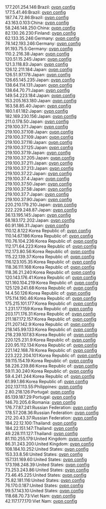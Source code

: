 177.201.254.146:Brazil: [ovpn config](vpn/177_201_254_146.ovpn)  
177.5.41.46:Brazil: [ovpn config](vpn/177_5_41_46.ovpn)  
187.74.72.86:Brazil: [ovpn config](vpn/187_74_72_86.ovpn)  
43.163.0.103:China: [ovpn config](vpn/43_163_0_103.ovpn)  
58.246.148.250:China: [ovpn config](vpn/58_246_148_250.ovpn)  
82.130.26.230:Finland: [ovpn config](vpn/82_130_26_230.ovpn)  
62.133.35.246:Germany: [ovpn config](vpn/62_133_35_246.ovpn)  
78.142.193.246:Germany: [ovpn config](vpn/78_142_193_246.ovpn)  
91.193.75.5:Germany: [ovpn config](vpn/91_193_75_5.ovpn)  
110.2.216.38:Japan: [ovpn config](vpn/110_2_216_38.ovpn)  
120.51.15.245:Japan: [ovpn config](vpn/120_51_15_245.ovpn)  
121.3.118.83:Japan: [ovpn config](vpn/121_3_118_83.ovpn)  
126.12.211.184:Japan: [ovpn config](vpn/126_12_211_184.ovpn)  
126.51.97.178:Japan: [ovpn config](vpn/126_51_97_178.ovpn)  
126.65.145.235:Japan: [ovpn config](vpn/126_65_145_235.ovpn)  
138.64.114.131:Japan: [ovpn config](vpn/138_64_114_131.ovpn)  
138.64.70.71:Japan: [ovpn config](vpn/138_64_70_71.ovpn)  
149.54.223.184:Japan: [ovpn config](vpn/149_54_223_184.ovpn)  
153.205.163.180:Japan: [ovpn config](vpn/153_205_163_180.ovpn)  
163.58.85.40:Japan: [ovpn config](vpn/163_58_85_40.ovpn)  
180.1.61.182:Japan: [ovpn config](vpn/180_1_61_182.ovpn)  
182.169.230.156:Japan: [ovpn config](vpn/182_169_230_156.ovpn)  
211.0.178.50:Japan: [ovpn config](vpn/211_0_178_50.ovpn)  
219.100.37.1:Japan: [ovpn config](vpn/219_100_37_1.ovpn)  
219.100.37.108:Japan: [ovpn config](vpn/219_100_37_108.ovpn)  
219.100.37.109:Japan: [ovpn config](vpn/219_100_37_109.ovpn)  
219.100.37.116:Japan: [ovpn config](vpn/219_100_37_116.ovpn)  
219.100.37.125:Japan: [ovpn config](vpn/219_100_37_125.ovpn)  
219.100.37.19:Japan: [ovpn config](vpn/219_100_37_19.ovpn)  
219.100.37.205:Japan: [ovpn config](vpn/219_100_37_205.ovpn)  
219.100.37.211:Japan: [ovpn config](vpn/219_100_37_211.ovpn)  
219.100.37.213:Japan: [ovpn config](vpn/219_100_37_213.ovpn)  
219.100.37.22:Japan: [ovpn config](vpn/219_100_37_22.ovpn)  
219.100.37.4:Japan: [ovpn config](vpn/219_100_37_4.ovpn)  
219.100.37.50:Japan: [ovpn config](vpn/219_100_37_50.ovpn)  
219.100.37.58:Japan: [ovpn config](vpn/219_100_37_58.ovpn)  
219.100.37.7:Japan: [ovpn config](vpn/219_100_37_7.ovpn)  
219.100.37.90:Japan: [ovpn config](vpn/219_100_37_90.ovpn)  
220.210.179.210:Japan: [ovpn config](vpn/220_210_179_210.ovpn)  
222.229.248.87:Japan: [ovpn config](vpn/222_229_248_87.ovpn)  
36.13.195.145:Japan: [ovpn config](vpn/36_13_195_145.ovpn)  
58.183.172.202:Japan: [ovpn config](vpn/58_183_172_202.ovpn)  
60.91.186.31:Japan: [ovpn config](vpn/60_91_186_31.ovpn)  
110.12.8.122:Korea Republic of: [ovpn config](vpn/110_12_8_122.ovpn)  
110.14.67.186:Korea Republic of: [ovpn config](vpn/110_14_67_186.ovpn)  
110.76.104.236:Korea Republic of: [ovpn config](vpn/110_76_104_236.ovpn)  
112.171.64.223:Korea Republic of: [ovpn config](vpn/112_171_64_223.ovpn)  
112.173.80.56:Korea Republic of: [ovpn config](vpn/112_173_80_56.ovpn)  
115.22.139.37:Korea Republic of: [ovpn config](vpn/115_22_139_37.ovpn)  
116.123.105.35:Korea Republic of: [ovpn config](vpn/116_123_105_35.ovpn)  
118.36.111.168:Korea Republic of: [ovpn config](vpn/118_36_111_168.ovpn)  
118.36.21.240:Korea Republic of: [ovpn config](vpn/118_36_21_240.ovpn)  
120.143.176.41:Korea Republic of: [ovpn config](vpn/120_143_176_41.ovpn)  
121.160.104.219:Korea Republic of: [ovpn config](vpn/121_160_104_219.ovpn)  
125.129.241.68:Korea Republic of: [ovpn config](vpn/125_129_241_68.ovpn)  
14.4.50.126:Korea Republic of: [ovpn config](vpn/14_4_50_126.ovpn)  
175.114.190.46:Korea Republic of: [ovpn config](vpn/175_114_190_46.ovpn)  
175.215.101.177:Korea Republic of: [ovpn config](vpn/175_215_101_177.ovpn)  
1.231.177.159:Korea Republic of: [ovpn config](vpn/1_231_177_159.ovpn)  
203.171.176.31:Korea Republic of: [ovpn config](vpn/203_171_176_31.ovpn)  
211.187.172.157:Korea Republic of: [ovpn config](vpn/211_187_172_157.ovpn)  
211.207.142.9:Korea Republic of: [ovpn config](vpn/211_207_142_9.ovpn)  
218.145.99.133:Korea Republic of: [ovpn config](vpn/218_145_99_133.ovpn)  
218.239.107.83:Korea Republic of: [ovpn config](vpn/218_239_107_83.ovpn)  
220.125.231.9:Korea Republic of: [ovpn config](vpn/220_125_231_9.ovpn)  
220.95.112.134:Korea Republic of: [ovpn config](vpn/220_95_112_134.ovpn)  
221.142.168.78:Korea Republic of: [ovpn config](vpn/221_142_168_78.ovpn)  
223.222.204.101:Korea Republic of: [ovpn config](vpn/223_222_204_101.ovpn)  
39.115.154.19:Korea Republic of: [ovpn config](vpn/39_115_154_19.ovpn)  
58.226.239.86:Korea Republic of: [ovpn config](vpn/58_226_239_86.ovpn)  
59.11.30.240:Korea Republic of: [ovpn config](vpn/59_11_30_240.ovpn)  
59.4.241.244:Korea Republic of: [ovpn config](vpn/59_4_241_244.ovpn)  
61.99.1.86:Korea Republic of: [ovpn config](vpn/61_99_1_86.ovpn)  
202.137.113.55:Philippines: [ovpn config](vpn/202_137_113_55.ovpn)  
2.80.218.126:Portugal: [ovpn config](vpn/2_80_218_126.ovpn)  
85.139.187.29:Portugal: [ovpn config](vpn/85_139_187_29.ovpn)  
146.70.205.6:Romania: [ovpn config](vpn/146_70_205_6.ovpn)  
176.77.87.241:Russian Federation: [ovpn config](vpn/176_77_87_241.ovpn)  
178.57.208.36:Russian Federation: [ovpn config](vpn/178_57_208_36.ovpn)  
212.20.43.37:Russian Federation: [ovpn config](vpn/212_20_43_37.ovpn)  
184.22.12.100:Thailand: [ovpn config](vpn/184_22_12_100.ovpn)  
184.22.151.147:Thailand: [ovpn config](vpn/184_22_151_147.ovpn)  
49.228.111.127:Thailand: [ovpn config](vpn/49_228_111_127.ovpn)  
81.110.255.179:United Kingdom: [ovpn config](vpn/81_110_255_179.ovpn)  
86.31.243.200:United Kingdom: [ovpn config](vpn/86_31_243_200.ovpn)  
108.184.10.252:United States: [ovpn config](vpn/108_184_10_252.ovpn)  
153.33.8.56:United States: [ovpn config](vpn/153_33_8_56.ovpn)  
157.131.169.60:United States: [ovpn config](vpn/157_131_169_60.ovpn)  
173.198.248.39:United States: [ovpn config](vpn/173_198_248_39.ovpn)  
73.253.243.86:United States: [ovpn config](vpn/73_253_243_86.ovpn)  
73.46.45.225:United States: [ovpn config](vpn/73_46_45_225.ovpn)  
75.82.181.116:United States: [ovpn config](vpn/75_82_181_116.ovpn)  
76.170.0.187:United States: [ovpn config](vpn/76_170_0_187.ovpn)  
99.57.143.10:United States: [ovpn config](vpn/99_57_143_10.ovpn)  
118.68.70.73:Viet Nam: [ovpn config](vpn/118_68_70_73.ovpn)  
42.117.177.170:Viet Nam: [ovpn config](vpn/42_117_177_170.ovpn)  
